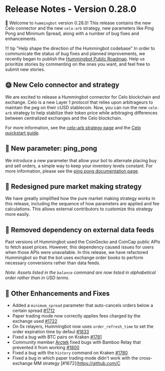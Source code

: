 # Release Notes - Version 0.28.0

🚀 Welcome to `hummingbot` version 0.28.0! This release contains the new Celo connector and the new `celo-arb` strategy, new parameters like Ping Pong and Minimum Spread, along with a number of bug fixes and enhancements.

!!! tip "Help shape the direction of the Hummingbot codebase"
    In order to communicate the status of bug fixes and planned improvements, we recently began to publish the [Hummingbot Public Roadmap](https://github.com/CoinAlpha/hummingbot/projects/2). Help us prioritize stories by commenting on the ones you want, and feel free to submit new stories.

## 🌞 New Celo connector and strategy

We are excited to release a Hummingbot connector for Celo blockchain and exchange. Celo is a new Layer 1 protocol that relies upon arbitrageurs to maintain the peg on their cUSD stablecoin. Now, you can run the new `celo-arb` strategy to help stabilize their token price while arbitraging differences between centralized exchanges and the Celo blockchain.

For more information, see the [celo-arb strategy page](/strategies/celo-arb) and the [Celo quickstart guide](/strategies/celo-arb/quickstart).

## 🏓 New parameter: ping_pong

We introduce a new parameter that allow your bot to alternate placing buy and sell orders, a simple way to keep your inventory levels constant. For more information, please see the [ping pong documentation page](/strategies/advanced-mm/ping-pong).

## 🔄 Redesigned pure market making strategy

We have greatly simplified how the pure market making strategy works in this release, including the sequence of how parameters are applied and fee calculations. This allows external contributors to customize this strategy more easily.

## 📡 Removed dependency on external data feeds

Past versions of Hummingbot used the CoinGecko and CoinCap public APIs to fetch asset prices. However, this dependency caused issues for users when those APIs were unavailable. In this release, we have refactored Hummingbot so that the bot uses exchange order books to perform necessary conversions rather than data feeds.

*Note: Assets listed in the `balance` command are now listed in alphabetical order rather than in USD terms.*


## 🐞 Other Enhancements and Fixes
* Added a `minimum_spread` parameter that auto-cancels orders below a certain spread [#1712](https://github.com/CoinAlpha/hummingbot/issues/1712)
* Paper trading mode now correctly applies fees charged by the exchange used [#1722](https://github.com/CoinAlpha/hummingbot/issues/1722)
* On 0x relayers, Hummingbot now uses `order_refresh_time` to set the order expiration time by defaul [#1833](https://github.com/CoinAlpha/hummingbot/issues/1833)
* Fixed a bug with BTC pairs on Kraken [#1781](https://github.com/CoinAlpha/hummingbot/pull/1781)
* Community member [Arctek](https://github.com/Arctek) fixed bugs with Bamboo Relay that prevented it from working [#1800](https://github.com/CoinAlpha/hummingbot/pull/1800)
* Fixed a bug with the `history` command on Kraken [#1780](https://github.com/CoinAlpha/hummingbot/issues/1780)
* Fixed a bug in which paper trading mode didn't work with the cross-exchange MM strategy [#1672](https://github.com/C